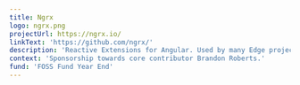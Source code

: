 ```yaml
---
title: Ngrx
logo: ngrx.png
projectUrl: https://ngrx.io/
linkText: 'https://github.com/ngrx/'
description: 'Reactive Extensions for Angular. Used by many Edge projects.'
context: 'Sponsorship towards core contributor Brandon Roberts.'
fund: 'FOSS Fund Year End'
---
```

